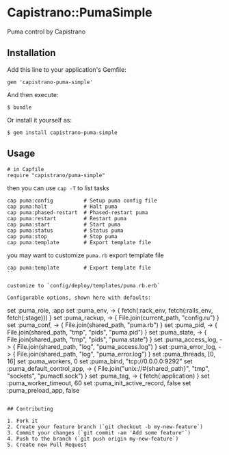 # Capistrano::PumaSimple

Puma control by Capistrano

## Installation

Add this line to your application's Gemfile:

    gem 'capistrano-puma-simple'

And then execute:

    $ bundle

Or install it yourself as:

    $ gem install capistrano-puma-simple

## Usage

```
# in Capfile
require "capistrano/puma-simple"

```

then you can use `cap -T` to list tasks

```
cap puma:config          # Setup puma config file
cap puma:halt            # Halt puma
cap puma:phased-restart  # Phased-restart puma
cap puma:restart         # Restart puma
cap puma:start           # Start puma
cap puma:status          # Status puma
cap puma:stop            # Stop puma
cap puma:template        # Export template file
```

you may want to customize `puma.rb` export template file

```
cap puma:template        # Export template file
``

customize to `config/deploy/templates/puma.rb.erb`

Configurable options, shown here with defaults:

```
set :puma_role, :app
set :puma_env, -> { fetch(:rack_env, fetch(:rails_env, fetch(:stage))) }
set :puma_rackup, -> { File.join(current_path, "config.ru") }
set :puma_conf, -> { File.join(shared_path, "puma.rb") }
set :puma_pid, -> { File.join(shared_path, "tmp", "pids", "puma.pid") }
set :puma_state, -> { File.join(shared_path, "tmp", "pids", "puma.state") }
set :puma_access_log, -> { File.join(shared_path, "log", "puma_access.log") }
set :puma_error_log, -> { File.join(shared_path, "log", "puma_error.log") }
set :puma_threads, [0, 16]
set :puma_workers, 0
set :puma_bind, "tcp://0.0.0.0:9292"
set :puma_default_control_app, -> { File.join("unix://#{shared_path}", "tmp", "sockets", "pumactl.sock") }
set :puma_tag, -> { fetch(:application) }
set :puma_worker_timeout, 60
set :puma_init_active_record, false
set :puma_preload_app, false
```

## Contributing

1. Fork it
2. Create your feature branch (`git checkout -b my-new-feature`)
3. Commit your changes (`git commit -am 'Add some feature'`)
4. Push to the branch (`git push origin my-new-feature`)
5. Create new Pull Request
